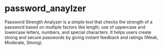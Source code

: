 # password_anaylzer
Password Strength Analyzer is a simple tool that checks the strength of a password based on multiple factors like length, use of uppercase and lowercase letters, numbers, and special characters. It helps users create strong and secure passwords by giving instant feedback and ratings (Weak, Moderate, Strong).
